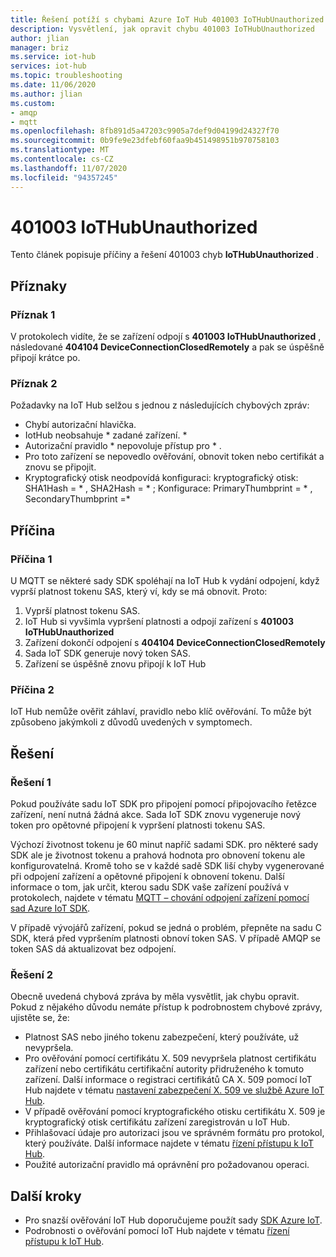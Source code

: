```yaml
---
title: Řešení potíží s chybami Azure IoT Hub 401003 IoTHubUnauthorized
description: Vysvětlení, jak opravit chybu 401003 IoTHubUnauthorized
author: jlian
manager: briz
ms.service: iot-hub
services: iot-hub
ms.topic: troubleshooting
ms.date: 11/06/2020
ms.author: jlian
ms.custom:
- amqp
- mqtt
ms.openlocfilehash: 8fb891d5a47203c9905a7def9d04199d24327f70
ms.sourcegitcommit: 0b9fe9e23dfebf60faa9b451498951b970758103
ms.translationtype: MT
ms.contentlocale: cs-CZ
ms.lasthandoff: 11/07/2020
ms.locfileid: "94357245"
---
```

# <a name="401003-iothubunauthorized"></a>401003 IoTHubUnauthorized

Tento článek popisuje příčiny a řešení 401003 chyb **IoTHubUnauthorized** .

## <a name="symptoms"></a>Příznaky

### <a name="symptom-1"></a>Příznak 1

V protokolech vidíte, že se zařízení odpojí s **401003 IoTHubUnauthorized** , následované **404104 DeviceConnectionClosedRemotely** a pak se úspěšně připojí krátce po.

### <a name="symptom-2"></a>Příznak 2

Požadavky na IoT Hub selžou s jednou z následujících chybových zpráv:

* Chybí autorizační hlavička.
* IotHub neobsahuje \* zadané zařízení. \*
* Autorizační pravidlo \* nepovoluje přístup pro \* .
* Pro toto zařízení se nepovedlo ověřování, obnovit token nebo certifikát a znovu se připojit.
* Kryptografický otisk neodpovídá konfiguraci: kryptografický otisk: SHA1Hash = \* , SHA2Hash = \* ; Konfigurace: PrimaryThumbprint = \* , SecondaryThumbprint =\*

## <a name="cause"></a>Příčina

### <a name="cause-1"></a>Příčina 1

U MQTT se některé sady SDK spoléhají na IoT Hub k vydání odpojení, když vyprší platnost tokenu SAS, který ví, kdy se má obnovit. Proto:

1. Vyprší platnost tokenu SAS.
1. IoT Hub si vyvšimla vypršení platnosti a odpojí zařízení s **401003 IoTHubUnauthorized**
1. Zařízení dokončí odpojení s **404104 DeviceConnectionClosedRemotely**
1. Sada IoT SDK generuje nový token SAS.
1. Zařízení se úspěšně znovu připojí k IoT Hub

### <a name="cause-2"></a>Příčina 2

IoT Hub nemůže ověřit záhlaví, pravidlo nebo klíč ověřování. To může být způsobeno jakýmkoli z důvodů uvedených v symptomech.

## <a name="solution"></a>Řešení

### <a name="solution-1"></a>Řešení 1

Pokud používáte sadu IoT SDK pro připojení pomocí připojovacího řetězce zařízení, není nutná žádná akce. Sada IoT SDK znovu vygeneruje nový token pro opětovné připojení k vypršení platnosti tokenu SAS.

Výchozí životnost tokenu je 60 minut napříč sadami SDK. pro některé sady SDK ale je životnost tokenu a prahová hodnota pro obnovení tokenu ale konfigurovatelná. Kromě toho se v každé sadě SDK liší chyby vygenerované při odpojení zařízení a opětovné připojení k obnovení tokenu. Další informace o tom, jak určit, kterou sadu SDK vaše zařízení používá v protokolech, najdete v tématu [MQTT – chování odpojení zařízení pomocí sad Azure IoT SDK](iot-hub-troubleshoot-connectivity.md#mqtt-device-disconnect-behavior-with-azure-iot-sdks).

V případě vývojářů zařízení, pokud se jedná o problém, přepněte na sadu C SDK, která před vypršením platnosti obnoví token SAS. V případě AMQP se token SAS dá aktualizovat bez odpojení.

### <a name="solution-2"></a>Řešení 2

Obecně uvedená chybová zpráva by měla vysvětlit, jak chybu opravit. Pokud z nějakého důvodu nemáte přístup k podrobnostem chybové zprávy, ujistěte se, že:

- Platnost SAS nebo jiného tokenu zabezpečení, který používáte, už nevypršela.
- Pro ověřování pomocí certifikátu X. 509 nevypršela platnost certifikátu zařízení nebo certifikátu certifikační autority přidruženého k tomuto zařízení. Další informace o registraci certifikátů CA X. 509 pomocí IoT Hub najdete v tématu [nastavení zabezpečení X. 509 ve službě Azure IoT Hub](iot-hub-security-x509-get-started.md).
- V případě ověřování pomocí kryptografického otisku certifikátu X. 509 je kryptografický otisk certifikátu zařízení zaregistrován u IoT Hub.
- Přihlašovací údaje pro autorizaci jsou ve správném formátu pro protokol, který používáte. Další informace najdete v tématu [řízení přístupu k IoT Hub](iot-hub-devguide-security.md).
- Použité autorizační pravidlo má oprávnění pro požadovanou operaci.

## <a name="next-steps"></a>Další kroky

- Pro snazší ověřování IoT Hub doporučujeme použít sady [SDK Azure IoT](iot-hub-devguide-sdks.md).
- Podrobnosti o ověřování pomocí IoT Hub najdete v tématu [řízení přístupu k IoT Hub](iot-hub-devguide-security.md).
